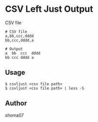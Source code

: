 # CSV Left Just Output

CSV file

```
# CSV file
a,bb,ccc,dddd
bb,ccc,dddd,a

# Output
a  bb  ccc  dddd
bb ccc dddd a
```

## Usage

```
$ csvljust <csv file path>
$ csvljust <csv file path> | less -S
```

## Author

shoma07
